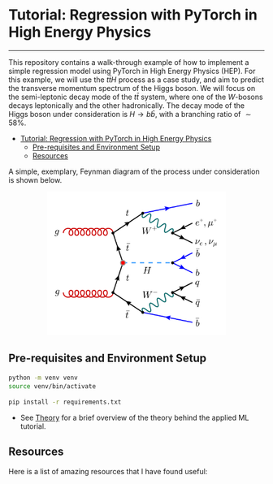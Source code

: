 # Tutorial: Regression with PyTorch in High Energy Physics
---

This repository contains a walk-through example of how to implement a simple regression model using PyTorch in High Energy Physics (HEP). For this example, we will use the $t\bar{t}H$ process as a case study, and aim to predict the transverse momentum spectrum of the Higgs boson. We will focus on the semi-leptonic decay mode of the $t\bar{t}$ system, where one of the $W$-bosons decays leptonically and the other hadronically. The decay mode of the Higgs boson under consideration is $H \to b\bar{b}$, with a branching ratio of $\sim 58\%$.

- [Tutorial: Regression with PyTorch in High Energy Physics](#tutorial-regression-with-pytorch-in-high-energy-physics)
  - [Pre-requisites and Environment Setup](#pre-requisites-and-environment-setup)
  - [Resources](#resources)

A simple, exemplary, Feynman diagram of the process under consideration is shown below.

<div style="text-align: center">
  <img src=".assets/ttH-1l-tchan.png" alt="Feynman diagram" width="70%">
</div>

## Pre-requisites and Environment Setup

```bash
python -m venv venv
source venv/bin/activate
```

```bash
pip install -r requirements.txt
```

- See [Theory](./tutorial/theory.md) for a brief overview of the theory behind the applied ML tutorial.

## Resources
Here is a list of amazing resources that I have found useful: